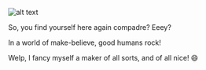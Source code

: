 ![alt text](https://steamuserimages-a.akamaihd.net/ugc/961986241858134321/A0876BC66F975F242FCDA09235DC1DC734FE50AD/?imw=200&imh=200&ima=fit&impolicy=Letterbox&imcolor=%23000000&letterbox=true)

So, you find yourself here again compadre? Eeey?

In a world of make-believe, good humans rock!

Welp,
I fancy myself a maker of all sorts, and of all nice! 😄


